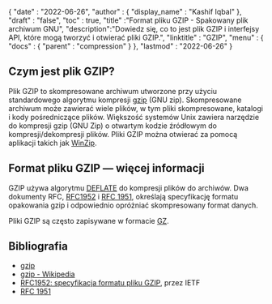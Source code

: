 {
  "date" : "2022-06-26",
  "author" : {
    "display_name" : "Kashif Iqbal"
},
  "draft" : "false",
  "toc" : true,
  "title" :"Format pliku GZIP - Spakowany plik archiwum GNU",
  "description":"Dowiedz się, co to jest plik GZIP i interfejsy API, które mogą tworzyć i otwierać pliki GZIP.",
  "linktitle" : "GZIP",
  "menu" : {
    "docs" : {
      "parent" : "compression"
}
},
  "lastmod" : "2022-06-26"
}

## Czym jest plik GZIP?

Plik GZIP to skompresowane archiwum utworzone przy użyciu standardowego algorytmu kompresji [gzip](https://en.wikipedia.org/wiki/Gzip) (GNU zip). Skompresowane archiwum może zawierać wiele plików, w tym pliki skompresowane, katalogi i kody pośredniczące plików. Większość systemów Unix zawiera narzędzie do kompresji gzip (GNU Zip) o otwartym kodzie źródłowym do kompresji/dekompresji plików. Pliki GZIP można otwierać za pomocą aplikacji takich jak [WinZip](https://www.winzip.com/en/).

## Format pliku GZIP — więcej informacji

GZIP używa algorytmu [DEFLATE](https://en.wikipedia.org/wiki/DEFLATE) do kompresji plików do archiwów. Dwa dokumenty RFC, [RFC1952](https://tools.ietf.org/html/rfc1952) i [RFC 1951](https://tools.ietf.org/html/rfc1951), określają specyfikację formatu opakowania gzip i odpowiednio opróżniać skompresowany format danych.

Pliki GZIP są często zapisywane w formacie [GZ](/pl/compression/gz/).

## Bibliografia

* [gzip](http://www.gzip.org/)
* [gzip - Wikipedia](https://en.wikipedia.org/wiki/Gzip)
* [RFC1952: specyfikacja formatu pliku GZIP](https://datatracker.ietf.org/doc/html/rfc1952), przez IETF
* [RFC 1951](https://tools.ietf.org/html/rfc1951)

